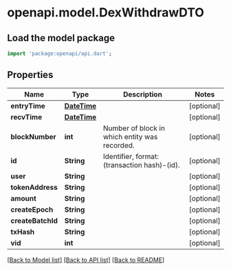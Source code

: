 # openapi.model.DexWithdrawDTO

## Load the model package
```dart
import 'package:openapi/api.dart';
```

## Properties
Name | Type | Description | Notes
------------ | ------------- | ------------- | -------------
**entryTime** | [**DateTime**](DateTime.md) |  | [optional] 
**recvTime** | [**DateTime**](DateTime.md) |  | [optional] 
**blockNumber** | **int** | Number of block in which entity was recorded. | [optional] 
**id** | **String** | Identifier, format: (transaction hash)-(id). | [optional] 
**user** | **String** |  | [optional] 
**tokenAddress** | **String** |  | [optional] 
**amount** | **String** |  | [optional] 
**createEpoch** | **String** |  | [optional] 
**createBatchId** | **String** |  | [optional] 
**txHash** | **String** |  | [optional] 
**vid** | **int** |  | [optional] 

[[Back to Model list]](../README.md#documentation-for-models) [[Back to API list]](../README.md#documentation-for-api-endpoints) [[Back to README]](../README.md)


